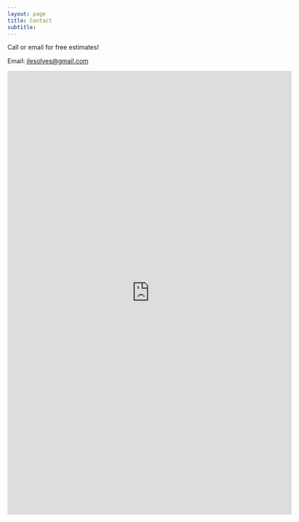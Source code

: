 ```yaml
---
layout: page
title: Contact
subtitle: 
---
```


Call or email for free estimates!

Email: jlesolves@gmail.com

<iframe src="https://docs.google.com/forms/d/e/1FAIpQLSct4_ADNTc1Oe_mN6f1KYB7cK0gwQYJlzvlVXtbBzUKwFCaEg/viewform?embedded=true" width="640" height="1000" frameborder="0" marginheight="0" marginwidth="0">Loading…</iframe>

